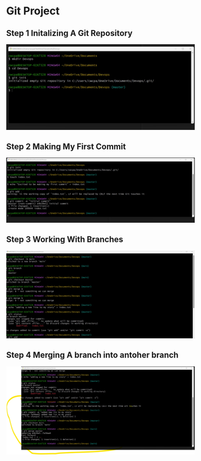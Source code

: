 # Git Project 

## Step 1  Initalizing A Git Repository

![Image](Images/git-1.png)


## Step 2  Making My First Commit

![Iamge](Images/git-2.jpg)



## Step 3  Working With Branches 

![Image](Images/git-3.jpg)


## Step 4  Merging A branch into antoher branch

![Image](Images/git-4.jpg)

